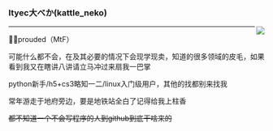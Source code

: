 ### ltyec大べか(kattle_neko)
<img align="right" src="https://github-readme-stats.vercel.app/api?username=ltyec&show_icons=true&icon_color=CE1D2D&text_color=718096&bg_color=ffffff&hide_title=true" />
<hr>
🏳️‍⚧️prouded（MtF）

可能什么都不会，在及其必要的情况下会现学现卖，知道的很多领域的皮毛，如果看到我又在瞎讲八讲请立马冲过来扇我一巴掌

python新手/h5+cs3略知一二/linux入门级用户，其他的找都别来找我

常年游走于地府旁边，要是地铁站全白了记得给我上柱香

~~都不知道一个不会写程序的人到github到底干啥来的~~
